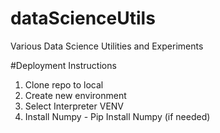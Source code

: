 # dataScienceUtils
Various Data Science Utilities and Experiments

#Deployment Instructions
1. Clone repo to local
2. Create new environment
3. Select Interpreter VENV
4. Install Numpy - Pip Install Numpy (if needed)
